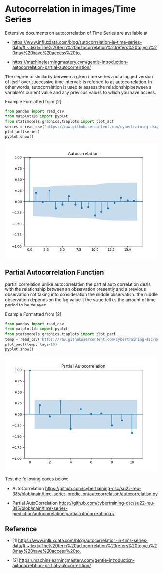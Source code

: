# Autocorrelation in images/Time Series

Extensive documents on autocorrelation of Time Series are available at

* <https://www.influxdata.com/blog/autocorrelation-in-time-series-data/#:~:text=The%20term%20autocorrelation%20refers%20to,you%20may%20have%20access%20to.>

* <https://machinelearningmastery.com/gentle-introduction-autocorrelation-partial-autocorrelation/>


The degree of similarity between a given time series and a lagged version of 
itself over successive time intervals is referred to as autocorrelation. In 
other words, autocorrelation is used to assess the relationship between a 
variable's current value and any previous values to which you have access.

Example Formatted from [2]

```python
from pandas import read_csv
from matplotlib import pyplot
from statsmodels.graphics.tsaplots import plot_acf
series = read_csv('https://raw.githubusercontent.com/cybertraining-dsc/su22-reu-385/main/time-series-prediction/temperature2.csv', header=0, index_col=0)
plot_acf(series)
pyplot.show()
```
![img.png](images/img.png)

## Partial Autocorrelation Function

partial correlation unlike autocorrelation the partial auto correlation
deals with the relationship between an observation presently and a previous 
observation not taking into consideration the middle observation. the middle 
observation depends on the lag value it the value tell us the amount of time period 
to be delayed.

Example Formatted from [2]

```python
from pandas import read_csv
from matplotlib import pyplot
from statsmodels.graphics.tsaplots import plot_pacf
temp = read_csv('https://raw.githubusercontent.com/cybertraining-dsc/su22-reu-385/main/time-series-prediction/temperature2.csv', header=0, index_col=0)
plot_pacf(temp, lags=10)
pyplot.show()
```
![img1.png](images/img1.png)

Test the following codes below:

* AutoCorrelation <https://github.com/cybertraining-dsc/su22-reu-385/blob/main/time-series-prediction/autocorrelation/autocorrelation.py>

* Partial AutoCorrelation <https://github.com/cybertraining-dsc/su22-reu-385/blob/main/time-series-prediction/autocorrelation/partialautocorrelation.py>

## Reference
* [1] <https://www.influxdata.com/blog/autocorrelation-in-time-series-data/#:~:text=The%20term%20autocorrelation%20refers%20to,you%20may%20have%20access%20to.>

* [2] <https://machinelearningmastery.com/gentle-introduction-autocorrelation-partial-autocorrelation/>
